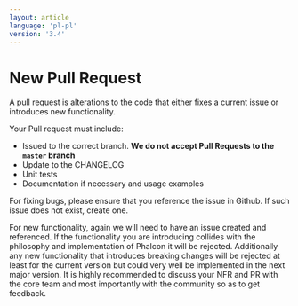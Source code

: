 ```yaml
---
layout: article
language: 'pl-pl'
version: '3.4'
---
```


# New Pull Request

A pull request is alterations to the code that either fixes a current issue or introduces new functionality.

Your Pull request must include:

* Issued to the correct branch. **We do not accept Pull Requests to the `master` branch**
* Update to the CHANGELOG
* Unit tests
* Documentation if necessary and usage examples

For fixing bugs, please ensure that you reference the issue in Github. If such issue does not exist, create one.

For new functionality, again we will need to have an issue created and referenced. If the functionality you are introducing collides with the philosophy and implementation of Phalcon it will be rejected. Additionally any new functionality that introduces breaking changes will be rejected at least for the current version but could very well be implemented in the next major version. It is highly recommended to discuss your NFR and PR with the core team and most importantly with the community so as to get feedback.